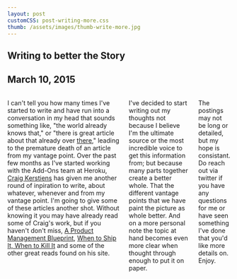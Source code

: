 ```yaml
---
layout: post
customCSS: post-writing-more.css
thumb: /assets/images/thumb-write-more.jpg
---
```

<article>
<h1>Writing <span class="script">to better</span> the Story</h1>
<div class="meta"><h2>March 10, 2015</h2></div>
<div class="columns">
<p>I can't tell you how many times I've started to write and have run into a conversation in my head that sounds something like, "the world already knows that," or "there is great article about that already over <a href="http://tom.preston-werner.com/2010/10/18/optimize-for-happiness.html">there</a>," leading to the premature death of an article from my vantage point. Over the past few months as I've started working with the Add-Ons team at Heroku, <a href="http://www.craigkerstiens.com/"  target="_blank">Craig Kerstiens</a> has given me another round of inpiration to write, about whatever, whenever and from my vantage point. I'm going to give some of these articles another shot. Without knowing it you may have already read some of Craig's work, but if you haven't don't miss, <a href="http://www.craigkerstiens.com/2015/02/18/a-pm-blueprint/" target="_blank">A Product Management Blueprint</a>, <a href="http://www.craigkerstiens.com/2014/08/13/when-to-ship-when-to-kill/"  target="_blank">When to Ship It, When to Kill It</a> and some of the other great reads found on his site.</p>
<p>I've decided to start writing out my thoughts not because I believe I'm the ultimate source or the most incredible voice to get this information from; but because many parts together create a better whole. That the different vantage points that we have paint the picture as whole better. And on a more personal note the topic at hand becomes even more clear when thought through enough to put it on paper.</p>
<p>The postings may not be long or detailed, but my hope is consistant. Do reach out via twitter if you have any questions for me or have seen something I've done that you'd like more details on. Enjoy.</p>
</div>

<br/>

<!-- <h4 class="script">Possible next topic:</h4>

<div class="next atom">
  <h4>Why you should be using Atom.io Now</h4>
  <span class="asset">
    <div class="art">
      <span class="screen"></span>
    </div>
  </span>
</div> -->

</article>
